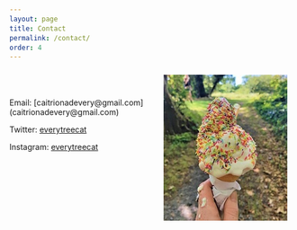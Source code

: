```yaml
---
layout: page
title: Contact
permalink: /contact/
order: 4
---
```

<img src="/image/icecream.jpg" img align="right" img style="padding: 10px"/>
<br>
<br><br>
Email: [caitrionadevery@gmail.com](caitrionadevery@gmail.com)

Twitter: [everytreecat](https://twitter.com/everytreecat)  

Instagram: [everytreecat](https://www.instagram.com/everytreecat/?hl=en)